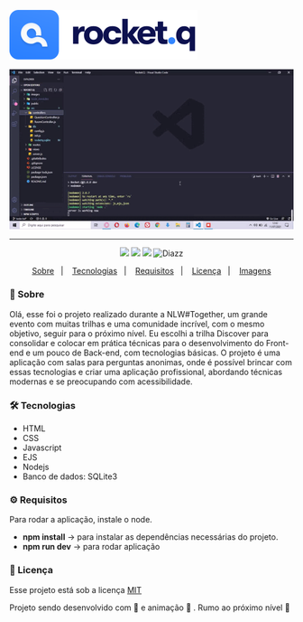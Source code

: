 ![logo do projeto Rocket.Q](https://raw.githubusercontent.com/wevdiaz/Rocket.Q/1b284e3e86cc8ee8b3d9c92d5cb87073b170d309/public/images/logo.svg)

<p align="center">
   <img alt="Imagem animada da aplicação Rocket.Q" src="https://github.com/wevdiaz/Rocket.Q/blob/main/images/nlw_discover.gif" >
</p>

***

 <p align="center">  
      <a>
          <img src="https://img.shields.io/github/repo-size/wevdiaz/Rocket.Q?color=%233485ff">       
      </a>  
      <a>
          <img src="https://img.shields.io/github/license/wevdiaz/Rocket.Q?color=%233485ff">       
      </a>      
      <a>
          <img src="https://img.shields.io/github/languages/count/wevdiaz/Rocket.Q?color=%233485ff">       
      </a>      
      <a>          
          <img alt="Diazz" src="https://img.shields.io/badge/made%20by-Diazz-Rocket?color=%233485ff"> 
      </a>      
  </p> 

<p align="center">
    <a href="#speech_balloon-sobre">Sobre</a>&nbsp;&nbsp;&nbsp;|&nbsp;&nbsp;&nbsp;
    <a href="#hammer_and_wrench-tecnologias">Tecnologias</a>&nbsp;&nbsp;&nbsp;|&nbsp;&nbsp;&nbsp;
    <a href="#gear-requisitos">Requisitos</a>&nbsp;&nbsp;&nbsp;|&nbsp;&nbsp;&nbsp;
    <a href="#scroll-licença">Licença</a>&nbsp;&nbsp;&nbsp;|&nbsp;&nbsp;&nbsp;
    <a href="https://github.com/wevdiaz/Rocket.Q/tree/main/images">Imagens</a>
</p>

### :speech_balloon: Sobre
 Olá, esse foi o projeto realizado durante a NLW#Together, um grande evento com muitas trilhas e uma comunidade incrível, com o mesmo objetivo, seguir para o próximo nível. Eu escolhi a trilha Discover para consolidar e colocar em prática técnicas para o desenvolvimento do Front-end e um pouco de Back-end, com tecnologias básicas.
 O projeto é uma aplicação com salas para perguntas anonimas, onde é possível brincar com essas tecnologias e criar uma aplicação profissional, abordando técnicas modernas e se preocupando com acessibilidade.
 
 ### :hammer_and_wrench: Tecnologias
 
 * HTML
 * CSS
 * Javascript
 * EJS
 * Nodejs
 * Banco de dados: SQLite3


### :gear: Requisitos

Para rodar a aplicação, instale o node.

* **npm install** -> para instalar as dependências necessárias do projeto.
* **npm run dev** -> para rodar aplicação


### :scroll: Licença

Esse projeto está sob a licença [MIT](https://github.com/wevdiaz/Rocket.Q/blob/main/LICENSE)

Projeto sendo desenvolvido com :blue_heart: e animação  :star_struck: . Rumo ao próximo nível :rocket:
